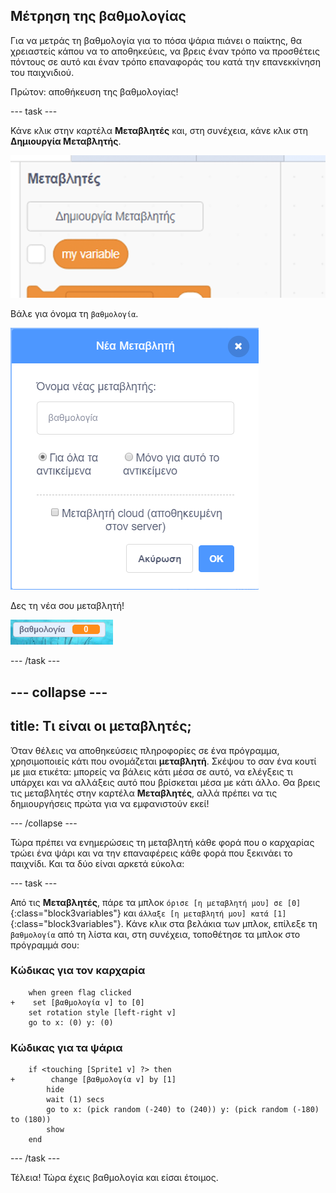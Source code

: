 ## Μέτρηση της βαθμολογίας

Για να μετράς τη βαθμολογία για το πόσα ψάρια πιάνει ο παίκτης, θα χρειαστείς κάπου να το αποθηκεύεις, να βρεις έναν τρόπο να προσθέτεις πόντους σε αυτό και έναν τρόπο επαναφοράς του κατά την επανεκκίνηση του παιχνιδιού.

Πρώτον: αποθήκευση της βαθμολογίας!

--- task ---

Κάνε κλικ στην καρτέλα **Μεταβλητές** και, στη συνέχεια, κάνε κλικ στη **Δημιουργία Μεταβλητής**.

![](images/catch5.png)

Βάλε για όνομα τη `βαθμολογία`.

![](images/catch6.png)

Δες τη νέα σου μεταβλητή!

![Η μεταβλητή βαθμολογία εμφανίζεται στη σκηνή](images/scoreVariableStage.png)

--- /task ---

--- collapse ---
---
title: Τι είναι οι μεταβλητές;
---

Όταν θέλεις να αποθηκεύσεις πληροφορίες σε ένα πρόγραμμα, χρησιμοποιείς κάτι που ονομάζεται **μεταβλητή**. Σκέψου το σαν ένα κουτί με μια ετικέτα: μπορείς να βάλεις κάτι μέσα σε αυτό, να ελέγξεις τι υπάρχει και να αλλάξεις αυτό που βρίσκεται μέσα με κάτι άλλο. Θα βρεις τις μεταβλητές στην καρτέλα **Μεταβλητές**, αλλά πρέπει να τις δημιουργήσεις πρώτα για να εμφανιστούν εκεί!

--- /collapse ---

Τώρα πρέπει να ενημερώσεις τη μεταβλητή κάθε φορά που ο καρχαρίας τρώει ένα ψάρι και να την επαναφέρεις κάθε φορά που ξεκινάει το παιχνίδι. Και τα δύο είναι αρκετά εύκολα:

--- task ---

Από τις **Μεταβλητές**, πάρε τα μπλοκ `όρισε [η μεταβλητή μου] σε [0]`{:class="block3variables"} και `άλλαξε [η μεταβλητή μου] κατά [1]`{:class="block3variables"}. Κάνε κλικ στα βελάκια των μπλοκ, επίλεξε τη `βαθμολογία` από τη λίστα και, στη συνέχεια, τοποθέτησε τα μπλοκ στο πρόγραμμά σου:

### Κώδικας για τον καρχαρία

```blocks3
    when green flag clicked
+    set [βαθμολογία v] to [0]
    set rotation style [left-right v]
    go to x: (0) y: (0)
```

### Κώδικας για τα ψάρια

```blocks3
    if <touching [Sprite1 v] ?> then
+        change [βαθμολογία v] by [1]
        hide
        wait (1) secs
        go to x: (pick random (-240) to (240)) y: (pick random (-180) to (180))
        show
    end
```

--- /task ---

Τέλεια! Τώρα έχεις βαθμολογία και είσαι έτοιμος.